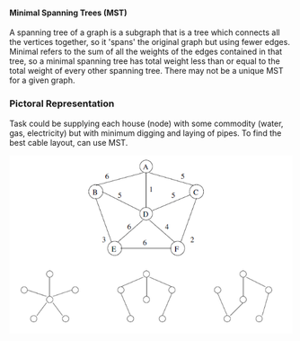 #### Minimal Spanning Trees (MST)

A spanning tree of a graph is a subgraph that is a tree which connects all the vertices together, so it 'spans' the original graph but using fewer edges. Minimal refers to the sum of all the weights of the edges contained in that tree, so a minimal spanning tree has total weight less than or equal to the total weight of every other spanning tree. There may not be a unique MST for a given graph.

### Pictoral Representation

Task could be supplying each house (node) with some commodity (water, gas, electricity) but with minimum digging and laying of pipes. To find the best cable layout, can use MST.

![b-nodes](../../images/MST.PNG)
